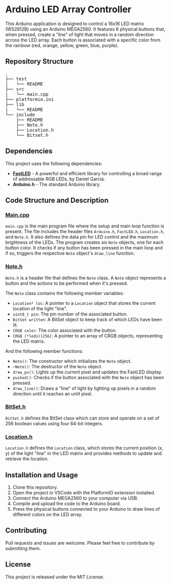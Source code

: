 # Arduino LED Array Controller

This Arduino application is designed to control a 16x16 LED matrix (WS2812B) using an Arduino MEGA2560. It features 6 physical buttons that, when pressed, create a "line" of light that moves in a random direction across the LED array. Each button is associated with a specific color from the rainbow (red, orange, yellow, green, blue, purple).

## Repository Structure
<pre>
.
├── test
&#124;   └── README
├── src
&#124;   └── main.cpp
├── platformio.ini
├── lib
&#124;   └── README
└── include
    ├── README
    ├── Note.h
    ├── Location.h
    └── Bitset.h
</pre>

## Dependencies

This project uses the following dependencies:
* [**FastLED**](https://github.com/FastLED/FastLED) - A powerful and efficient library for controlling a broad range of addressable RGB LEDs, by Daniel Garcia.
* **Arduino.h** - The standard Arduino library.

## Code Structure and Description

### [Main.cpp](./src/main.cpp)

`main.cpp` is the main program file where the setup and main loop function is present. The file includes the header files `Arduino.h`, `FastLED.h`, `Location.h`, and `Note.h`. It also defines the data pin for LED control and the maximum brightness of the LEDs. The program creates six `Note` objects, one for each button color. It checks if any button has been pressed in the main loop and if so, triggers the respective `Note` object's `draw_line` function.

### [Note.h](./include/Note.h)

`Note.h` is a header file that defines the `Note` class. A `Note` object represents a button and the actions to be performed when it's pressed. 

The `Note` class contains the following member variables:
* `Location* loc`: A pointer to a `Location` object that stores the current location of the light "line".
* `uint8_t pin`: The pin number of the associated button.
* `BitSet written`: A BitSet object to keep track of which LEDs have been lit.
* `CRGB color`: The color associated with the button.
* `CRGB (*leds)[256]`: A pointer to an array of CRGB objects, representing the LED matrix.

And the following member functions:
* `Note()`: The constructor which initializes the `Note` object.
* `~Note()`: The destructor of the `Note` object.
* `draw_px()`: Lights up the current pixel and updates the FastLED display.
* `pushed()`: Checks if the button associated with the `Note` object has been pressed.
* `draw_line()`: Draws a "line" of light by lighting up pixels in a random direction until it reaches an unlit pixel.

### [BitSet.h](./include/BitSet.h)

`BitSet.h` defines the BitSet class which can store and operate on a set of 256 boolean values using four 64-bit integers.

### [Location.h](./include/Location.h)

`Location.h` defines the `Location` class, which stores the current position (x, y) of the light "line" in the LED matrix and provides methods to update and retrieve the location.

## Installation and Usage

1. Clone this repository.
2. Open the project in VSCode with the PlatformIO extension installed.
3. Connect the Arduino MEGA2560 to your computer via USB.
4. Compile and upload the code to the Arduino board.
5. Press the physical buttons connected to your Arduino to draw lines of different colors on the LED array.

## Contributing
Pull requests and issues are welcome. Please feel free to contribute by submitting them.

## License
This project is released under the MIT License.
